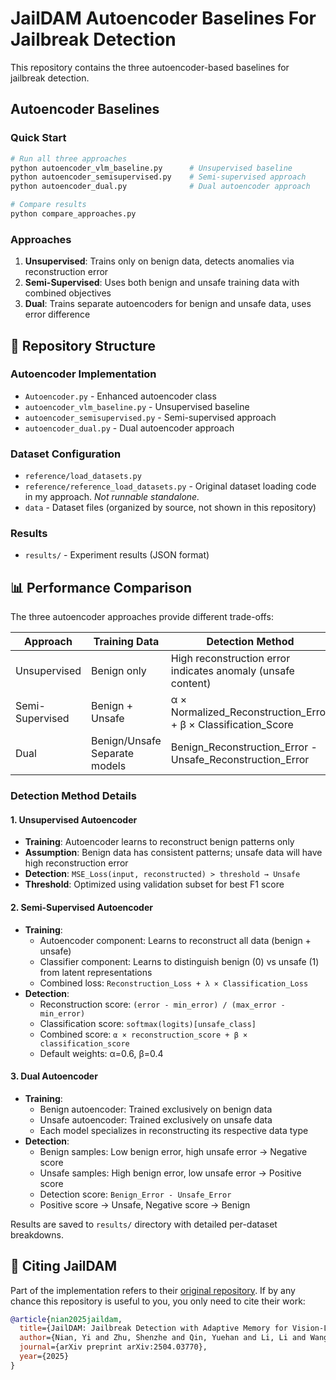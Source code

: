# JailDAM Autoencoder Baselines For Jailbreak Detection

This repository contains the three autoencoder-based baselines for jailbreak detection.

## Autoencoder Baselines

### Quick Start
```bash
# Run all three approaches
python autoencoder_vlm_baseline.py      # Unsupervised baseline
python autoencoder_semisupervised.py    # Semi-supervised approach
python autoencoder_dual.py              # Dual autoencoder approach

# Compare results
python compare_approaches.py
```

### Approaches
1. **Unsupervised**: Trains only on benign data, detects anomalies via reconstruction error
2. **Semi-Supervised**: Uses both benign and unsafe training data with combined objectives
3. **Dual**: Trains separate autoencoders for benign and unsafe data, uses error difference

## 📁 Repository Structure

### Autoencoder Implementation
- `Autoencoder.py` - Enhanced autoencoder class
- `autoencoder_vlm_baseline.py` - Unsupervised baseline
- `autoencoder_semisupervised.py` - Semi-supervised approach
- `autoencoder_dual.py` - Dual autoencoder approach

### Dataset Configuration
- `reference/load_datasets.py`
- `reference/reference_load_datasets.py` - Original dataset loading code in my approach. *Not runnable standalone.*
- `data` - Dataset files (organized by source, not shown in this repository)

### Results
- `results/` - Experiment results (JSON format)

## 📊 Performance Comparison

The three autoencoder approaches provide different trade-offs:

| Approach | Training Data | Detection Method |
|----------|---------------|------------------|
| Unsupervised | Benign only | High reconstruction error indicates anomaly (unsafe content) |
| Semi-Supervised | Benign + Unsafe | α × Normalized_Reconstruction_Error + β × Classification_Score |
| Dual | Benign/Unsafe Separate models | Benign_Reconstruction_Error - Unsafe_Reconstruction_Error |

### Detection Method Details

#### 1. Unsupervised Autoencoder
- **Training**: Autoencoder learns to reconstruct benign patterns only
- **Assumption**: Benign data has consistent patterns; unsafe data will have high reconstruction error
- **Detection**: `MSE_Loss(input, reconstructed) > threshold → Unsafe`
- **Threshold**: Optimized using validation subset for best F1 score

#### 2. Semi-Supervised Autoencoder
- **Training**:
  - Autoencoder component: Learns to reconstruct all data (benign + unsafe)
  - Classifier component: Learns to distinguish benign (0) vs unsafe (1) from latent representations
  - Combined loss: `Reconstruction_Loss + λ × Classification_Loss`
- **Detection**:
  - Reconstruction score: `(error - min_error) / (max_error - min_error)`
  - Classification score: `softmax(logits)[unsafe_class]`
  - Combined score: `α × reconstruction_score + β × classification_score`
  - Default weights: α=0.6, β=0.4

#### 3. Dual Autoencoder
- **Training**:
  - Benign autoencoder: Trained exclusively on benign data
  - Unsafe autoencoder: Trained exclusively on unsafe data
  - Each model specializes in reconstructing its respective data type
- **Detection**:
  - Benign samples: Low benign error, high unsafe error → Negative score
  - Unsafe samples: High benign error, low unsafe error → Positive score
  - Detection score: `Benign_Error - Unsafe_Error`
  - Positive score → Unsafe, Negative score → Benign

Results are saved to `results/` directory with detailed per-dataset breakdowns.

## 📜 Citing JailDAM
Part of the implementation refers to their [original repository](https://github.com/ShenzheZhu/JailDAM). If by any chance this repository is useful to you, you only need to cite their work:

```bibtex
@article{nian2025jaildam,
  title={JailDAM: Jailbreak Detection with Adaptive Memory for Vision-Language Model},
  author={Nian, Yi and Zhu, Shenzhe and Qin, Yuehan and Li, Li and Wang, Ziyi and Xiao, Chaowei and Zhao, Yue},
  journal={arXiv preprint arXiv:2504.03770},
  year={2025}
}
```
